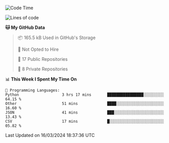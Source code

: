 <!--START_SECTION:waka-->
![Code Time](http://img.shields.io/badge/Code%20Time-869%20hrs%2044%20mins-blue)

![Lines of code](https://img.shields.io/badge/From%20Hello%20World%20I%27ve%20Written-207.3%20thousand%20lines%20of%20code-blue)

**🐱 My GitHub Data** 

> 📦 165.5 kB Used in GitHub's Storage 
 > 
> 🚫 Not Opted to Hire
 > 
> 📜 17 Public Repositories 
 > 
> 🔑 8 Private Repositories 
 > 
📊 **This Week I Spent My Time On** 

```text
💬 Programming Languages: 
Python                   3 hrs 17 mins       ████████████████░░░░░░░░░   64.15 % 
Other                    51 mins             ████░░░░░░░░░░░░░░░░░░░░░   16.60 % 
JSON                     41 mins             ███░░░░░░░░░░░░░░░░░░░░░░   13.43 % 
CSV                      17 mins             █░░░░░░░░░░░░░░░░░░░░░░░░   05.82 % 
```


 Last Updated on 16/03/2024 18:37:36 UTC
<!--END_SECTION:waka-->

